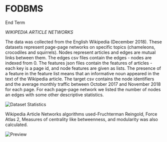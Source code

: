 # FODBMS
End Term

*WIKIPEDIA ARTICLE NETWORKS*

The data was collected from the English Wikipedia (December 2018). 
These datasets represent page-page networks on specific topics (chameleons, crocodiles and squirrels). 
Nodes represent articles and edges are mutual links between them.
The edges csv files contain the edges - nodes are indexed from 0.
The features json files contain the features of articles - each key is a page id, and node features are given as lists.
The presence of a feature in the feature list means that an informative noun appeared in the text of the Wikipedia article.
The target csv contains the node identifiers and the average monthly traffic between October 2017 and November 2018 for each page.
For each page-page network we listed the number of nodes an edges with some other descriptive statistics.

![Dataset Statistics](https://user-images.githubusercontent.com/93217990/163681263-53ec0b06-cf81-4c3e-afee-791ec0e99aa9.jpeg)

Wikipedia Article Networks algorithms used-Fruchterman Reingold, Force Atlas 2, Measures of centrality like betweenness, and modularity was also calculated.

![Preview](https://user-images.githubusercontent.com/93217990/163681457-e3e66a7c-d23e-40a1-8d36-f2cf68198d5b.jpeg)

